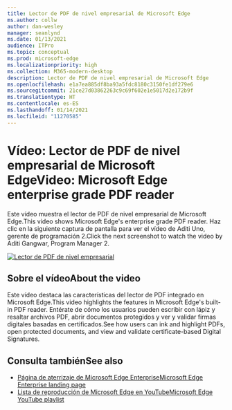 ```yaml
---
title: Lector de PDF de nivel empresarial de Microsoft Edge
ms.author: collw
author: dan-wesley
manager: seanlynd
ms.date: 01/13/2021
audience: ITPro
ms.topic: conceptual
ms.prod: microsoft-edge
ms.localizationpriority: high
ms.collection: M365-modern-desktop
description: Lector de PDF de nivel empresarial de Microsoft Edge
ms.openlocfilehash: e1a7ea885df8ba93a5fdc8180c3150fe1df279e6
ms.sourcegitcommit: 21ce27d03862263c9c69f602e1e5017d2e172b9f
ms.translationtype: HT
ms.contentlocale: es-ES
ms.lasthandoff: 01/14/2021
ms.locfileid: "11270585"
---
```

# <span data-ttu-id="6d1a7-103">Vídeo: Lector de PDF de nivel empresarial de Microsoft Edge</span><span class="sxs-lookup"><span data-stu-id="6d1a7-103">Video: Microsoft Edge enterprise grade PDF reader</span></span>

<span data-ttu-id="6d1a7-104">Este vídeo muestra el lector de PDF de nivel empresarial de Microsoft Edge.</span><span class="sxs-lookup"><span data-stu-id="6d1a7-104">This video shows Microsoft Edge's enterprise grade PDF reader.</span></span> <span data-ttu-id="6d1a7-105">Haz clic en la siguiente captura de pantalla para ver el vídeo de Aditi Uno, gerente de programación 2.</span><span class="sxs-lookup"><span data-stu-id="6d1a7-105">Click the next screenshot to watch the video by Aditi Gangwar, Program Manager 2.</span></span>

[![Lector de PDF de nivel empresarial](media/microsoft-edge-video-pdf-reader/0.png)](http://www.youtube.com/watch?v=XWAqNQ0xAcE "Enterprise grade PDF reader")

## <span data-ttu-id="6d1a7-107">Sobre el vídeo</span><span class="sxs-lookup"><span data-stu-id="6d1a7-107">About the video</span></span>

<span data-ttu-id="6d1a7-108">Este vídeo destaca las características del lector de PDF integrado en Microsoft Edge.</span><span class="sxs-lookup"><span data-stu-id="6d1a7-108">This video highlights the features in  Microsoft Edge's built-in PDF reader.</span></span> <span data-ttu-id="6d1a7-109">Entérate de cómo los usuarios pueden escribir con lápiz y resaltar archivos PDF, abrir documentos protegidos y ver y validar firmas digitales basadas en certificados.</span><span class="sxs-lookup"><span data-stu-id="6d1a7-109">See how users can ink and highlight PDFs, open protected documents, and view and validate certificate-based Digital Signatures.</span></span>

## <span data-ttu-id="6d1a7-110">Consulta también</span><span class="sxs-lookup"><span data-stu-id="6d1a7-110">See also</span></span>

- [<span data-ttu-id="6d1a7-111">Página de aterrizaje de Microsoft Edge Enterprise</span><span class="sxs-lookup"><span data-stu-id="6d1a7-111">Microsoft Edge Enterprise landing page</span></span>](https://aka.ms/EdgeEnterprise)
- [<span data-ttu-id="6d1a7-112">Lista de reproducción de Microsoft Edge en YouTube</span><span class="sxs-lookup"><span data-stu-id="6d1a7-112">Microsoft Edge YouTube playlist</span></span>](https://www.youtube.com/playlist?list=PLXtHYVsvn_b-uXh1tMeYpT-0iD8tD3tFy)
